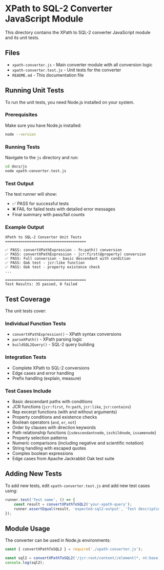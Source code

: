 # XPath to SQL-2 Converter JavaScript Module

This directory contains the XPath to SQL-2 converter JavaScript module and its unit tests.

## Files

- `xpath-converter.js` - Main converter module with all conversion logic
- `xpath-converter.test.js` - Unit tests for the converter
- `README.md` - This documentation file

## Running Unit Tests

To run the unit tests, you need Node.js installed on your system.

### Prerequisites

Make sure you have Node.js installed:
```bash
node --version
```

### Running Tests

Navigate to the `js` directory and run:
```bash
cd docs/js
node xpath-converter.test.js
```

### Test Output

The test runner will show:
- ✅ PASS for successful tests
- ❌ FAIL for failed tests with detailed error messages
- Final summary with pass/fail counts

### Example Output

```
XPath to SQL-2 Converter Unit Tests
=====================================

✅ PASS: convertXPathExpression - fn:path() conversion
✅ PASS: convertXPathExpression - jcr:first(@property) conversion
✅ PASS: Full conversion - basic descendant with condition
✅ PASS: Oak test - jcr:like function
✅ PASS: Oak test - property existence check
...

=====================================
Test Results: 35 passed, 0 failed
```

## Test Coverage

The unit tests cover:

### Individual Function Tests
- `convertXPathExpression()` - XPath syntax conversions
- `parseXPath()` - XPath parsing logic
- `buildSQL2Query()` - SQL-2 query building

### Integration Tests
- Complete XPath to SQL-2 conversions
- Edge cases and error handling
- Prefix handling (explain, measure)

### Test Cases Include
- Basic descendant paths with conditions
- JCR functions (`jcr:first`, `fn:path`, `jcr:like`, `jcr:contains`)
- Rep excerpt functions (with and without arguments)
- Property conditions and existence checks
- Boolean operators (`and`, `or`, `not`)
- Order by clauses with direction keywords
- Path relationship functions (`isdescendantnode`, `ischildnode`, `issamenode`)
- Property selection patterns
- Numeric comparisons (including negative and scientific notation)
- String handling with escaped quotes
- Complex boolean expressions
- Edge cases from Apache Jackrabbit Oak test suite

## Adding New Tests

To add new tests, edit `xpath-converter.test.js` and add new test cases using:

```javascript
runner.test('Test name', () => {
    const result = convertXPathToSQL2('your-xpath-query');
    runner.assertEqual(result, 'expected-sql2-output', 'Test description');
});
```

## Module Usage

The converter can be used in Node.js environments:

```javascript
const { convertXPathToSQL2 } = require('./xpath-converter.js');

const sql2 = convertXPathToSQL2('/jcr:root/content//element(*, nt:base)');
console.log(sql2);
``` 